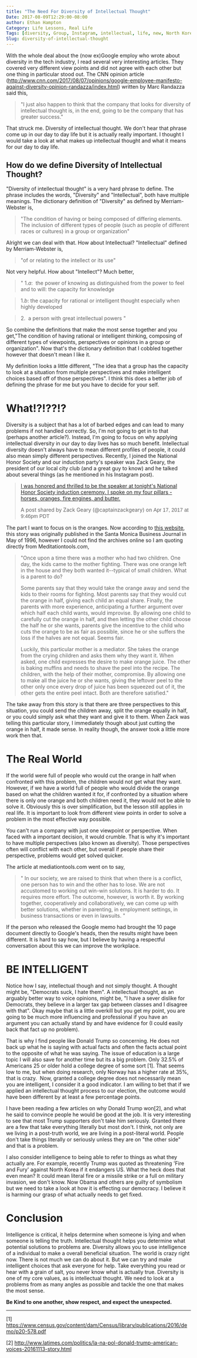 ```yaml
---
title: "The Need For Diversity of Intellectual Thought"
Date: 2017-08-09T12:29:00-08:00
author: Ethan Hampton
Category: Life Lessons, Real Life
Tags: [diversity, Group, Instagram, intellectual, life, new, North Korea, oranges, Problems, Story, thinking, trump, unexperienced, Zack Geary]
Slug: diversity-of-intellectual-thought
---
```


With the whole deal about the (now ex)Google employ who wrote about
diversity in the tech industry, I read several very interesting
articles. They covered very different view points and did not agree with
each other but one thing in particular stood out. The CNN opinion
article
(<http://www.cnn.com/2017/08/07/opinions/google-employee-manifesto-against-diversity-opinion-randazza/index.html>)
written by Marc Randazza said this,

> "I just also happen to think that the company that looks for diversity
> of intellectual thought is, in the end, going to be the company that
> has greater success."

That struck me. Diversity of intellectual thought. We don't hear that
phrase come up in our day to day life but it is actually really
important. I thought I would take a look at what makes up intellectual
thought and what it means for our day to day life.

How do we define Diversity of Intellectual Thought?
---------------------------------------------------

"Diversity of intellectual thought" is a very hard phrase to define. The
phrase includes the words, "Diversity" and "Intellectual", both have
multiple meanings. The dictionary definition of "Diversity" as defined
by Merriam-Webster is,

> "The condition of having or being composed of differing elements. The
> inclusion of different types of people (such as people of different
> races or cultures) in a group or organization"

Alright we can deal with that. How about Intellectual? "Intellectual"
defined by Merriam-Webster is,

> "of or relating to the intellect or its use"

Not very helpful. How about "Intellect"? Much better,

> "
> 1.*a*:  the power of knowing as distinguished from
> the power to feel and to will: the capacity for
> knowledge

>  1.*b*: the capacity for rational or intelligent
> thought especially when highly developed

> 2.  a person with great intellectual powers
> "


So combine the definitions that make the most sense together and you
get,"The condition of having rational or intelligent thinking, composing
of different types of viewpoints, perspectives or opinions in a group or
organization". Now that's the dictionary definition that I cobbled
together however that doesn't mean I like it.

My definition looks a little different, "The idea that a group has the
capacity to look at a situation from multiple perspectives and make
intelligent choices based off of those perspectives". I think this does
a better job of defining the phrase for me but you have to decide for
your self.

# What!?!??!?

Diversity is a subject that has a lot of barbed edges and can lead to
many problems if not handled correctly. So, I'm not going to get in to
that (perhaps another article?). Instead, I'm going to focus on why
applying intellectual diversity in our day to day lives has so much
benefit. Intellectual diversity doesn't always have to mean different
profiles of people, it could also mean simply different perspectives.
Recently, I joined the National Honor Society and our induction party's
speaker was Zack Geary, the president of our local city club (and a
great guy to know) and he talked about several things (as he mentioned
in his Instagram post).


> [I was honored and thrilled to be the speaker at tonight's National
> Honor Society induction ceremony. I spoke on my four pillars - horses,
> oranges, fire engines, and
> butter.](https://www.instagram.com/p/BTA4hKAlfid/)
>
> A post shared by Zack Geary (@captainzackgeary) on
> <time style="font-family: Arial,sans-serif; font-size: 14px; line-height: 17px;" datetime="2017-04-18T04:46:36+00:00">Apr
> 17, 2017 at 9:46pm PDT</time>


The part I want to focus on is the oranges. Now according to [this
website](http://www.mediationtools.com/articles/smbj9605.html), this
story was originally published in the Santa Monica Business Journal in
May of 1996, however I could not find the archives online so I am
quoting directly from Meditationtools.com,

> "Once upon a time there was a mother who had two children. One day,
> the kids came to the mother fighting. There was one orange left in the
> house and they both wanted it--typical of small children. What is a
> parent to do?
>
> Some parents say that they would take the orange away and send the
> kids to their rooms for fighting. Most parents say that they would cut
> the orange in half, giving each child an equal share. Finally, the
> parents with more experience, anticipating a further argument over
> which half each child wants, would improvise. By allowing one child to
> carefully cut the orange in half, and then letting the other child
> choose the half he or she wants, parents give the incentive to the
> child who cuts the orange to be as fair as possible, since he or she
> suffers the loss if the halves are not equal. Seems fair.
>
> Luckily, this particular mother is a mediator. She takes the orange
> from the crying children and asks them why they want it. When asked,
> one child expresses the desire to make orange juice. The other is
> baking muffins and needs to shave the peel into the recipe. The
> children, with the help of their mother, compromise. By allowing one
> to make all the juice he or she wants, giving the leftover peel to the
> other only once every drop of juice has been squeezed out of it, the
> other gets the entire peel intact. Both are therefore satisfied."

The take away from this story is that there are three perspectives to
this situation, you could send the children away, split the orange
equally in half, or you could simply ask what they want and give it to
them. When Zack was telling this particular story, I immediately though
about just cutting the orange in half, it made sense. In reality though,
the answer took a little more work then that.

# The Real World

If the world were full of people who would cut the orange in half when
confronted with this problem, the children would not get what they want.
However, if we have a world full of people who would divide the orange
based on what the children wanted it for, if confronted by a situation
where there is only one orange and both children need it, they would not
be able to solve it. Obviously this is over simplification, but the
lesson still applies in real life. It is important to look from
different view points in order to solve a problem in the most effective
way possible.

You can't run a company with just one viewpoint or perspective. When
faced with a important decision, it would crumble. That is why it's
important to have multiple perspectives (also known as diversity). Those
perspectives often will conflict with each other, but overall if people
share their perspective, problems would get solved quicker.

The article at mediationtools.com went on to say,

> " In our society, we are raised to think that when there is a
> conflict, one person has to win and the other has to lose. We are not
> accustomed to working out win-win solutions. It is harder to do. It
> requires more effort. The outcome, however, is worth it. By working
> together, cooperatively and collaboratively, we can come up with
> better solutions, whether in parenting, in employment settings, in
> business transactions or even in lawsuits. "

If the person who released the Google memo had brought the 10 page
document directly to Google's heads, then the results might have been
different. It is hard to say how, but I believe by having a respectful
conversation about this we can improve the workplace.

# BE INTELLIGENT

Notice how I say, intellectual though and not simply thought. A thought
might be, "Democrats suck, I hate them". A intellectual thought, as an
arguably better way to voice opinions, might be, "I have a sever dislike
for Democrats, they believe in a larger tax gap between classes and I
disagree with that". Okay maybe that is a little overkill but you get my
point, you are going to be much more influencing and professional if you
have an argument you can actually stand by and have evidence for (I
could easily back that fact up no problem).

That is why I find people like Donald Trump so concerning. He does not
back up what he is saying with actual facts and often the facts actual
point to the opposite of what he was saying. The issue of education is a
large topic I will also save for another time but its a big problem.
Only 32.5% of Americans 25 or older hold a college degree of some sort
[1]. That seems low to me, but when doing research, only Norway has a
higher rate at 35%, that is crazy.  Now, granted a college degree does
not necessarily mean you are intelligent, I consider it a good
indicator. I am willing to bet that if we applied an intellectual
thought process to our election, the outcome would have been different
by at least a few percentage points.

I have been reading a few articles on why Donald Trump won[2], and
what he said to convince people he would be good at the job. It is very
interesting to see that most Trump supporters don't take him seriously.
Granted there are a few that take everything literally but most don't. I
think, not only are we living in a post-truth world, we are living in a
post-literal world. People don't take things literally or seriously
unless they are on "the other side" and that is a problem.

I also consider intelligence to being able to refer to things as what
they actually are. For example, recently Trump was quoted as threatening
'Fire and Fury' against North Korea if it endangers US. What the heck
does that even mean? It could mean literal fire or a missile strike or a
full on military invasion, we don't know. Now Obama and others are
guilty of symbolism but we need to take a look at how it is effecting
our democracy. I believe it is harming our grasp of what actually needs
to get fixed.

# Conclusion

Intelligence is critical, it helps determine when someone is lying and
when someone is telling the truth. Intellectual thought helps you
determine what potential solutions to problems are. Diversity allows you
to use intelligence of a individual to make a overall beneficial
situation. The world is crazy right now. There is not much we can do
about it. But we can try and make intelligent choices that ask everyone
for help. Take everything you read or hear with a grain of salt, you
never know what is actually true. Diversity is one of my core values, as
is intellectual thought. We need to look at a problems from as many
angles as possible and tackle the one that makes the most sense.

**Be Kind to one another, show respect, and expect the unexpected.**

------------------------------------------------------------------------

[1]
<https://www.census.gov/content/dam/Census/library/publications/2016/demo/p20-578.pdf>

[2]
<http://www.latimes.com/politics/la-na-pol-donald-trump-american-voices-20161113-story.html>

